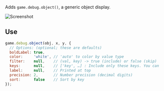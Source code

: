 Adds `game.debug.object()`, a generic object display.

![Screenshot](https://samme.github.io/phaser-debug-object/screenshot.png)

Use
---

```javascript
game.debug.object(obj, x, y, {
  // Options: (optional; these are defaults)
  boldLabel: true,
  color:     'white', // 'auto' to color by value type
  filter:    null,    // (val, key) -> true (include) or false (skip)
  keys:      null,    // ['key', …] : Include only these keys. You can get non-enumerable and inherited properties this way.
  label:     null,    // Printed at top
  precision: 2,       // Number precision (decimal digits)
  sort:      false    // Sort by key
});
```
